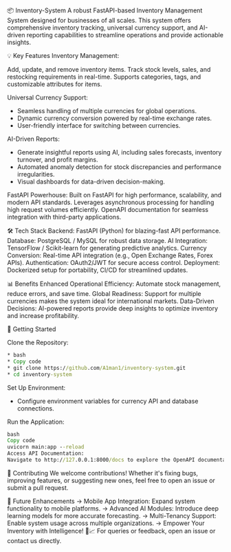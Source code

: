 📦 Inventory-System
A robust FastAPI-based Inventory Management System designed for businesses of all scales. This system offers comprehensive inventory tracking, universal currency support, and AI-driven reporting capabilities to streamline operations and provide actionable insights.

💡 Key Features
Inventory Management:

Add, update, and remove inventory items.
Track stock levels, sales, and restocking requirements in real-time.
Supports categories, tags, and customizable attributes for items.

Universal Currency Support:
* Seamless handling of multiple currencies for global operations.
* Dynamic currency conversion powered by real-time exchange rates.
* User-friendly interface for switching between currencies.


AI-Driven Reports:
* Generate insightful reports using AI, including sales forecasts, inventory turnover, and profit margins.
* Automated anomaly detection for stock discrepancies and performance irregularities.
* Visual dashboards for data-driven decision-making.

FastAPI Powerhouse:
Built on FastAPI for high performance, scalability, and modern API standards.
Leverages asynchronous processing for handling high request volumes efficiently.
OpenAPI documentation for seamless integration with third-party applications.

🛠️ Tech Stack
Backend: FastAPI (Python) for blazing-fast API performance.
Database: PostgreSQL / MySQL for robust data storage.
AI Integration: TensorFlow / Scikit-learn for generating predictive analytics.
Currency Conversion: Real-time API integration (e.g., Open Exchange Rates, Forex APIs).
Authentication: OAuth2/JWT for secure access control.
Deployment: Dockerized setup for portability, CI/CD for streamlined updates.

📊 Benefits
Enhanced Operational Efficiency: Automate stock management, reduce errors, and save time.
Global Readiness: Support for multiple currencies makes the system ideal for international markets.
Data-Driven Decisions: AI-powered reports provide deep insights to optimize inventory and increase profitability.

🚀 Getting Started

Clone the Repository:
```cmd
* bash
* Copy code
* git clone https://github.com/A1man1/inventory-system.git
* cd inventory-system
```

Set Up Environment:
* Configure environment variables for currency API and database connections.

Run the Application:
```cmd
bash
Copy code
uvicorn main:app --reload
Access API Documentation:
Navigate to http://127.0.0.1:8000/docs to explore the OpenAPI documentation.
```
🤝 Contributing
We welcome contributions! Whether it's fixing bugs, improving features, or suggesting new ones, feel free to open an issue or submit a pull request.

🌟 Future Enhancements
-> Mobile App Integration: Expand system functionality to mobile platforms.
-> Advanced AI Modules: Introduce deep learning models for more accurate forecasting.
-> Multi-Tenancy Support: Enable system usage across multiple organizations.
-> Empower Your Inventory with Intelligence! 🛒📈
For queries or feedback, open an issue or contact us directly.
